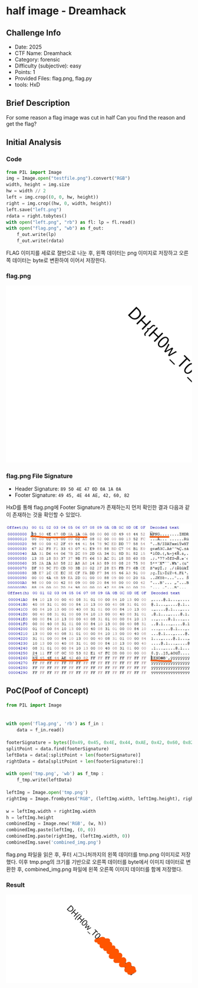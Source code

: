 # half image - Dreamhack
## Challenge Info
- Date: 2025
- CTF Name: Dreamhack
- Category: forensic
- Difficulty (subjective): easy
- Points: 1
- Provided Files: flag.png, flag.py
- tools: HxD
## Brief Description
For some reason a flag image was cut in half Can you find the reason and get the flag?
## Initial Analysis
### Code
``` python
from PIL import Image
img = Image.open("testfile.png").convert("RGB") 
width, height = img.size
hw = width // 2
left = img.crop((0, 0, hw, height))
right = img.crop((hw, 0, width, height))
left.save("left.png")
rdata = right.tobytes()
with open("left.png", "rb") as fl: lp = fl.read()
with open("flag.png", "wb") as f_out:
    f_out.write(lp)
    f_out.write(rdata)
```
FLAG 이미지를 세로로 절반으로 나눈 후, 왼쪽 데이터는 png 이미지로 저장하고 오른쪽 데이터는 byte로 변환하여 이어서 저장한다.  
### flag.png
![](/Resources/images/half_image-half_flag.jpg 'half flag')
### flag.png File Signature
- Header Signature: `89 50 4E 47 0D 0A 1A 0A`
- Footer Signature: `49 45, 4E 44 AE, 42, 60, 82`

HxD를 통해 flag.png에 Footer Signature가 존재하는지 먼저 확인한 결과 다음과 같이 존재하는 것을 확인할 수 있었다.  

![](/Resources/images/half_image-Header_Signature.jpg 'header')
![](/Resources/images/half_image-Footer_Signature.jpg 'footer')
## PoC(Poof of Concept)
``` python
from PIL import Image


with open('flag.png', 'rb') as f_in :
    data = f_in.read()

footerSignature = bytes([0x49, 0x45, 0x4E, 0x44, 0xAE, 0x42, 0x60, 0x82])
splitPoint = data.find(footerSignature)
leftData = data[:splitPoint + len(footerSignature)]
rightData = data[splitPoint + len(footerSignature):]

with open('tmp.png', 'wb') as f_tmp :
    f_tmp.write(leftData)

leftImg = Image.open('tmp.png')
rightImg = Image.frombytes("RGB", (leftImg.width, leftImg.height), rightData)    

w = leftImg.width + rightImg.width
h = leftImg.height
combinedImg = Image.new('RGB', (w, h))
combinedImg.paste(leftImg, (0, 0))
combinedImg.paste(rightImg, (leftImg.width, 0))
combinedImg.save('combined_img.png')
```
flag.png 파일을 읽은 후, 푸터 시그니처까지의 왼쪽 데이터를 tmp.png 이미지로 저장했다. 이후 tmp.png의 크기를 기반으로 오른쪽 데이터를 byte에서 이미지 데이터로 변환한 후, combined_img.png 파일에 왼쪽 오른쪽 이미지 데이터를 함께 저장했다.  
### Result
![](/Resources/images/half_image-FLAG.jpg 'FLAG')